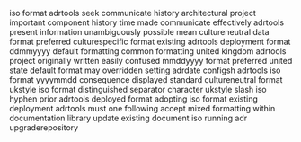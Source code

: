 iso format adrtools seek communicate history architectural project important component history time made communicate effectively adrtools present information unambiguously possible mean cultureneutral data format preferred culturespecific format existing adrtools deployment format ddmmyyyy default formatting common formatting united kingdom adrtools project originally written easily confused mmddyyyy format preferred united state default format may overridden setting adrdate configsh adrtools iso format yyyymmdd consequence displayed standard cultureneutral format ukstyle iso format distinguished separator character ukstyle slash iso hyphen prior adrtools deployed format adopting iso format existing deployment adrtools must one following accept mixed formatting within documentation library update existing document iso running adr upgraderepository